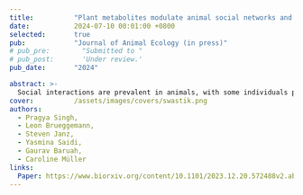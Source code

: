```yaml
---
title:          "Plant metabolites modulate animal social networks and lifespan"
date:           2024-07-10 00:01:00 +0800
selected:       true
pub:            "Journal of Animal Ecology (in press)"
# pub_pre:        "Submitted to "
# pub_post:       'Under review.'
pub_date:       "2024"

abstract: >-
  Social interactions are prevalent in animals, with some individuals participating in more interactions than others. However, the mechanisms underlying this heterogeneity in social interaction frequency and its potential fitness consequences remain poorly characterized. Here, we examine the effects of non-nutritive plant metabolites ("clerodanoids") on social networks and lifespan in the turnip sawfly. ...
cover:          /assets/images/covers/swastik.png
authors:
  - Pragya Singh, 
  - Leon Brueggemann, 
  - Steven Janz, 
  - Yasmina Saidi, 
  - Gaurav Baruah, 
  - Caroline Müller
links:
  Paper: https://www.biorxiv.org/content/10.1101/2023.12.20.572488v2.abstract
---
```

